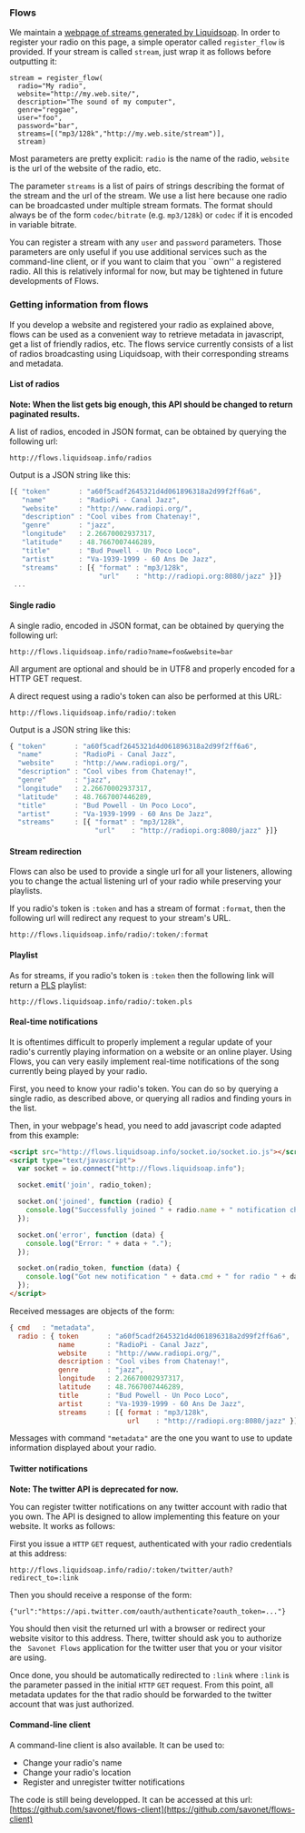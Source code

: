 ### Flows
We maintain a
[webpage of streams generated by Liquidsoap](http://flows.liquidsoap.info/).
In order to register your radio on this page, a simple
operator called `register_flow` is provided. If your stream is called `stream`,
just wrap it as follows before outputting it:

```
stream = register_flow(
  radio="My radio",
  website="http://my.web.site/",
  description="The sound of my computer",
  genre="reggae",
  user="foo",
  password="bar",
  streams=[("mp3/128k","http://my.web.site/stream")],
  stream)
```

Most parameters are pretty explicit: `radio` is the name of the radio,
`website` is the url of the website of the radio, etc.

The parameter `streams` is a list of pairs of strings describing the format of the
stream and the url of the stream. We use a list here because one radio can be
broadcasted under multiple stream formats. The format should always be of the
form `codec/bitrate` (e.g. `mp3/128k`) or `codec` if it is encoded in variable
bitrate.

You can register a stream with any `user` and `password` parameters. Those
parameters are only useful if you use additional services such as the
command-line client, or if you want to claim that you ``own'' a registered radio.
All this is relatively informal for now, but may be tightened in future
developments of Flows.

### Getting information from flows
If you develop a website and registered your radio as explained above, flows can
be used as a convenient way to retrieve metadata in javascript, get a list of
friendly radios, etc. The flows service currently consists of a list of radios
broadcasting using Liquidsoap, with their corresponding streams and
metadata.

#### List of radios
**Note: When the list gets big enough, this API should be changed to return paginated results.**

A list of radios, encoded in JSON format, can be obtained by querying the
following url:

```
http://flows.liquidsoap.info/radios
```

Output is a JSON string like this:

```javascript
[{ "token"       : "a60f5cadf2645321d4d061896318a2d99f2ff6a6",
   "name"        : "RadioPi - Canal Jazz",
   "website"     : "http://www.radiopi.org/",
   "description" : "Cool vibes from Chatenay!",
   "genre"       : "jazz",
   "longitude"   : 2.26670002937317,
   "latitude"    : 48.7667007446289,
   "title"       : "Bud Powell - Un Poco Loco",
   "artist"      : "Va-1939-1999 - 60 Ans De Jazz",
   "streams"     : [{ "format" : "mp3/128k",
                      "url"    : "http://radiopi.org:8080/jazz" }]}
 ...
```

#### Single radio
A single radio, encoded in JSON format, can be obtained by querying the
following url:

```
http://flows.liquidsoap.info/radio?name=foo&website=bar
```

All argument are optional and should be in UTF8 and properly encoded for a HTTP
GET request.

A direct request using a radio's token can also be performed at this URL:

```
http://flows.liquidsoap.info/radio/:token
```

Output is a JSON string like this:

```javascript
{ "token"       : "a60f5cadf2645321d4d061896318a2d99f2ff6a6",
  "name"        : "RadioPi - Canal Jazz",
  "website"     : "http://www.radiopi.org/",
  "description" : "Cool vibes from Chatenay!",
  "genre"       : "jazz",
  "longitude"   : 2.26670002937317,
  "latitude"    : 48.7667007446289,
  "title"       : "Bud Powell - Un Poco Loco",
  "artist"      : "Va-1939-1999 - 60 Ans De Jazz",
  "streams"     : [{ "format" : "mp3/128k",
                     "url"    : "http://radiopi.org:8080/jazz" }]}
```

#### Stream redirection
Flows can also be used to provide a single url for all your listeners, allowing
you to change the actual listening url of your radio while preserving your
playlists.

If you radio's token is `:token` and has a stream of format `:format`, then the
following url will redirect any request to your stream's URL.

```
http://flows.liquidsoap.info/radio/:token/:format
```

#### Playlist
As for streams, if you radio's token is `:token` then the following link will
return a [PLS](http://en.wikipedia.org/wiki/PLS_(file_format)) playlist:

```
http://flows.liquidsoap.info/radio/:token.pls
```

#### Real-time notifications
It is oftentimes difficult to properly implement a regular update of your
radio's currently playing information on a website or an online player. Using
Flows, you can very easily implement real-time notifications of the song
currently being played by your radio.

First, you need to know your radio's token. You can do so by querying a single
radio, as described above, or querying all radios and finding yours in the list.

Then, in your webpage's head, you need to add javascript code adapted from this
example:

```html
<script src="http://flows.liquidsoap.info/socket.io/socket.io.js"></script>
<script type="text/javascript">
  var socket = io.connect("http://flows.liquidsoap.info");

  socket.emit('join', radio_token);

  socket.on('joined', function (radio) {
    console.log("Successfully joined " + radio.name + " notification channel. Current title is: " + radio.title + ".");
  });

  socket.on('error', function (data) {
    console.log("Error: " + data + ".");
  });

  socket.on(radio_token, function (data) {
    console.log("Got new notification " + data.cmd + " for radio " + data.radio.name + ": " + JSON.stringify(data));
  });
</script>
```

Received messages are objects of the form:

```javascript
{ cmd   : "metadata",
  radio : { token       : "a60f5cadf2645321d4d061896318a2d99f2ff6a6",
            name        : "RadioPi - Canal Jazz",
            website     : "http://www.radiopi.org/",
            description : "Cool vibes from Chatenay!",
            genre       : "jazz",
            longitude   : 2.26670002937317,
            latitude    : 48.7667007446289,
            title       : "Bud Powell - Un Poco Loco",
            artist      : "Va-1939-1999 - 60 Ans De Jazz",
            streams     : [{ format : "mp3/128k",
                             url    : "http://radiopi.org:8080/jazz" }]}}
```

Messages with command `"metadata"` are the one you want to use to update
information displayed about your radio.

#### Twitter notifications
**Note: The twitter API is deprecated for now.**

You can register twitter notifications on any twitter account with radio that
you own. The API is designed to allow implementing this feature on your
website. It works as follows:

First you issue a `HTTP` `GET` request, authenticated with your radio
credentials at this address:

```
http://flows.liquidsoap.info/radio/:token/twitter/auth?redirect_to=:link
```

Then you should receive a response of the form:

```
{"url":"https://api.twitter.com/oauth/authenticate?oauth_token=..."}
```

You should then visit the returned url with a browser or redirect your website
visitor to this address. There, twitter should ask you to authorize the ```
Savonet
Flows```
 application for the twitter user that you or your visitor are using.

Once done, you should be automatically redirected to `:link` where `:link` is
the parameter passed in the initial `HTTP` `GET` request. From this point, all
metadata updates for the that radio should be forwarded to the twitter account
that was just authorized.

#### Command-line client
A command-line client is also available. It can be used to:

* Change your radio's name
* Change your radio's location
* Register and unregister twitter notifications

The code is still being developped. It can be accessed at this url:
[https://github.com/savonet/flows-client](https://github.com/savonet/flows-client)


